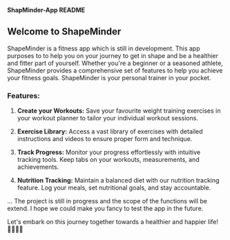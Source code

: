 
**ShapMinder-App README**


## **Welcome to ShapeMinder**

ShapeMinder is a fitness app which is still in development. This app purposes to to help you on your journey to get in shape and be a healthier and fitter part of yourself. Whether you're a beginner or a seasoned athlete, ShapeMinder provides a comprehensive set of features to help you achieve your fitness goals. ShapeMinder is your personal trainer in your pocket.

### **Features:**

1. **Create your Workouts:** Save your favourite weight training exercises in your workout planner to tailor your individual workout sessions.

2. **Exercise Library:** Access a vast library of exercises with detailed instructions and videos to ensure proper form and technique.

3. **Track Progress:** Monitor your progress effortlessly with intuitive tracking tools. Keep tabs on your workouts, measurements, and achievements.

4. **Nutrition Tracking:** Maintain a balanced diet with our nutrition tracking feature. Log your meals, set nutritional goals, and stay accountable.

...
The project is still in progress and the scope of the functions will be extend. I hope we could make you fancy to test the app in the future.


Let's embark on this journey together towards a healthier and happier life! 🏋️‍♂️💪🥗


